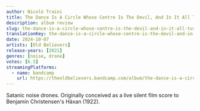 ```yaml
---
author: Nicolò Traini
title: The Dance Is A Circle Whose Centre Is The Devil, And In It All Turn To The Left
description: album review
slug: the-dance-is-a-circle-whose-centre-is-the-devil-and-in-it-all-turn-to-the-left
translationKey: the-dance-is-a-circle-whose-centre-is-the-devil-and-in-it-all-turn-to-the-left
date: 2024-10-07
artists: [Old Believers]
release-years: [2021]
genres: [noise, drone]
votes: [6.5]
streamingPlatforms:
  - name: bandcamp
    url: https://theoldbelievers.bandcamp.com/album/the-dance-is-a-circle-whose-centre-is-the-devil-and-in-it-all-turn-to-the-left
---
```


Satanic noise drones. Originally conceived as a live silent film score to Benjamin Christensen's Häxan (1922).
